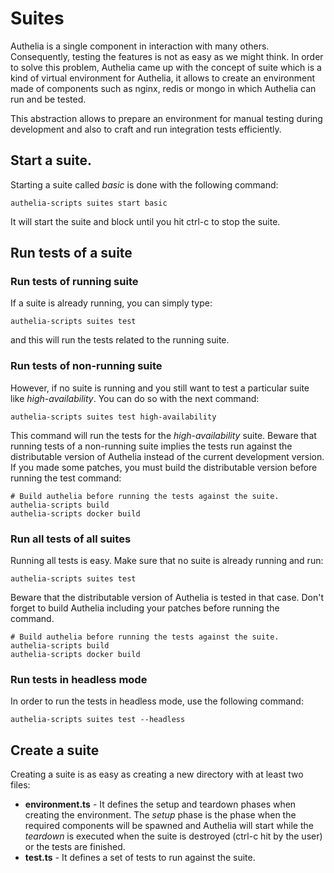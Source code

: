 # Suites

Authelia is a single component in interaction with many others. Consequently, testing the features
is not as easy as we might think. In order to solve this problem, Authelia came up with the concept of
suite which is a kind of virtual environment for Authelia, it allows to create an environment made of
components such as nginx, redis or mongo in which Authelia can run and be tested.

This abstraction allows to prepare an environment for manual testing during development and also to
craft and run integration tests efficiently.

## Start a suite.

Starting a suite called *basic* is done with the following command:

    authelia-scripts suites start basic

It will start the suite and block until you hit ctrl-c to stop the suite.

## Run tests of a suite

### Run tests of running suite

If a suite is already running, you can simply type:

    authelia-scripts suites test

and this will run the tests related to the running suite.

### Run tests of non-running suite

However, if no suite is running and you still want to test a particular suite like *high-availability*.
You can do so with the next command:

    authelia-scripts suites test high-availability

This command will run the tests for the *high-availability* suite. Beware that running tests of a
non-running suite implies the tests run against the distributable version of Authelia instead of
the current development version. If you made some patches, you must build the distributable version
before running the test command:

    # Build authelia before running the tests against the suite.
    authelia-scripts build
    authelia-scripts docker build

### Run all tests of all suites

Running all tests is easy. Make sure that no suite is already running and run:

    authelia-scripts suites test

Beware that the distributable version of Authelia is tested in that case. Don't
forget to build Authelia including your patches before running the command.


    # Build authelia before running the tests against the suite.
    authelia-scripts build
    authelia-scripts docker build

### Run tests in headless mode

In order to run the tests in headless mode, use the following command:

    authelia-scripts suites test --headless


## Create a suite

Creating a suite is as easy as creating a new directory with at least two files:

* **environment.ts** - It defines the setup and teardown phases when creating the environment. The *setup*
phase is the phase when the required components will be spawned and Authelia will start while the *teardown*
is executed when the suite is destroyed (ctrl-c hit by the user) or the tests are finished.
* **test.ts** - It defines a set of tests to run against the suite.